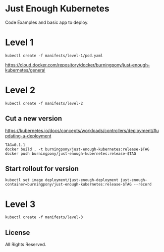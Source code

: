 # Just Enough Kubernetes

Code Examples and basic app to deploy.



# Level 1

    kubectl create -f manifests/level-1/pod.yaml

https://cloud.docker.com/repository/docker/burningpony/just-enough-kubernetes/general

# Level 2

    kubectl create -f manifests/level-2

## Cut a new version

https://kubernetes.io/docs/concepts/workloads/controllers/deployment/#updating-a-deployment

    TAG=0.1.1
    docker build . -t burningpony/just-enough-kubernetes:release-$TAG
    docker push burningpony/just-enough-kubernetes:release-$TAG


## Start rollout for version

    kubectl set image deployment/just-enough-deployment just-enough-container=burningpony/just-enough-kubernetes:release-$TAG --record

# Level 3

    kubectl create -f manifests/level-3


## License
All Rights Reserved.
